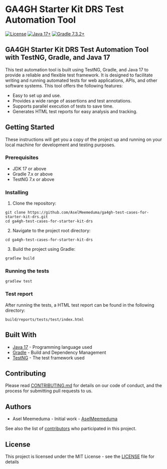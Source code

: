 # GA4GH Starter Kit DRS Test Automation Tool

[![License](https://img.shields.io/badge/License-Apache%202.0-blue.svg?style=flat-square)](https://opensource.org/licenses/Apache-2.0)
[![Java 17+](https://img.shields.io/badge/java-17+-blue.svg?style=flat-square)](https://www.java.com)
[![Gradle 7.3.2+](https://img.shields.io/badge/gradle-7.3.2+-blue.svg?style=flat-square)](https://gradle.org/)

## GA4GH Starter Kit DRS Test Automation Tool with TestNG, Gradle, and Java 17

This test automation tool is built using TestNG, Gradle, and Java 17 to provide a reliable and flexible test framework. 
It is designed to facilitate writing and running automated tests for web applications, APIs, and other software systems. 
This tool offers the following features:

* Easy to set up and use.
* Provides a wide range of assertions and test annotations.
* Supports parallel execution of tests to save time.
* Generates HTML test reports for easy analysis and tracking.

## Getting Started

These instructions will get you a copy of the project up and running on your local machine for development and testing purposes.

### Prerequisites

* JDK 17 or above
* Gradle 7.x or above
* TestNG 7.x or above

### Installing

1. Clone the repository:

```
git clone https://github.com/AselMeemeduma/ga4gh-test-cases-for-starter-kit-drs.git
cd ga4gh-test-cases-for-starter-kit-drs
```

2. Navigate to the project root directory:

```
cd ga4gh-test-cases-for-starter-kit-drs
```

3. Build the project using Gradle:

```
gradlew build
```

### Running the tests

```
gradlew test
```

### Test report

After running the tests, a HTML test report can be found in the following directory:

```
build/reports/tests/test/index.html
```

## Built With

* [Java 17](https://www.java.com/en/) - Programming language used
* [Gradle](https://gradle.org/) - Build and Dependency Management
* [TestNG](https://testng.org/doc/) - The test framework used

## Contributing

Please read [CONTRIBUTING.md](https://github.com/github/docs/blob/main/CONTRIBUTING.md) for details on our code of conduct, and the process for submitting pull requests to us.

## Authors
* Asel Meemeduma - Initial work - [AselMeemeduma](https://github.com/AselMeemeduma)

See also the list of [contributors](https://github.com/AselMeemeduma/ga4gh-test-cases-for-starter-kit-drs/graphs/contributors) who participated in this project.

## License

This project is licensed under the MIT License - see the [LICENSE](https://github.com/AselMeemeduma/ga4gh-test-cases-for-starter-kit-drs/blob/develop/LICENSE) file for details

